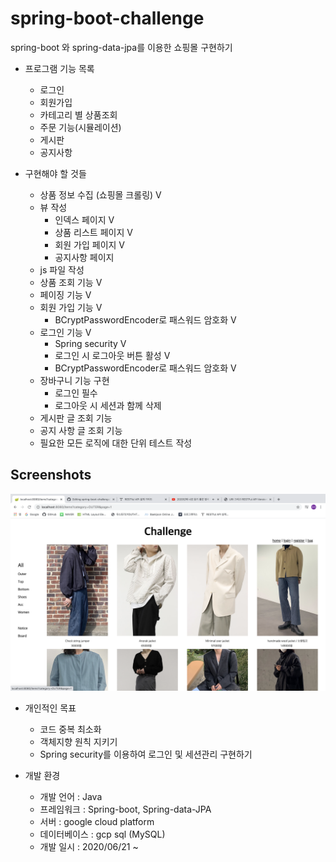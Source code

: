 # spring-boot-challenge
spring-boot 와 spring-data-jpa를 이용한 쇼핑몰 구현하기

+ 프로그램 기능 목록
  + 로그인
  + 회원가입
  + 카테고리 별 상품조회
  + 주문 기능(시뮬레이션)
  + 게시판
  + 공지사항

+ 구현해야 할 것들
  + 상품 정보 수집 (쇼핑몰 크롤링) V
  + 뷰 작성
    + 인덱스 페이지 V
    + 상품 리스트 페이지 V
    + 회원 가입 페이지 V
    + 공지사항 페이지
  + js 파일 작성
  + 상품 조회 기능 V
  + 페이징 기능 V
  + 회원 가입 기능 V
    + BCryptPasswordEncoder로 패스워드 암호화 V
  + 로그인 기능 V
    + Spring security V
    + 로그인 시 로그아웃 버튼 활성 V
    + BCryptPasswordEncoder로 패스워드 암호화 V
  + 장바구니 기능 구현
    + 로그인 필수 
    + 로그아웃 시 세션과 함께 삭제 
  + 게시판 글 조회 기능
  + 공지 사항 글 조회 기능
  + 필요한 모든 로직에 대한 단위 테스트 작성
  
Screenshots
------
![items](image/items.png)
  
+ 개인적인 목표
  + 코드 중복 최소화
  + 객체지향 원칙 지키기
  + Spring security를 이용하여 로그인 및 세션관리 구현하기
  
+ 개발 환경
  + 개발 언어 : Java
  + 프레임워크 : Spring-boot, Spring-data-JPA
  + 서버 : google cloud platform
  + 데이터베이스 : gcp sql (MySQL)
  + 개발 일시 : 2020/06/21 ~
  
  
